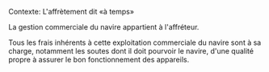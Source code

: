 Contexte: L'affrètement dit «à temps»

La gestion commerciale du navire appartient à l'affréteur.

Tous les frais inhérents à cette exploitation commerciale du navire sont à sa charge, notamment les soutes dont il doit pourvoir le navire, d'une qualité propre à assurer le bon fonctionnement des appareils.
